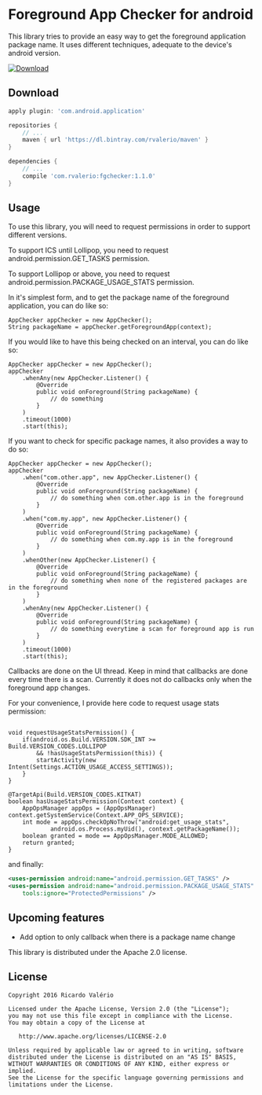 # Foreground App Checker for android

This library tries to provide an easy way to get the foreground application package name. It uses different techniques, adequate to the device's android version.

[ ![Download](https://api.bintray.com/packages/rvalerio/maven/foregroundappchecker/images/download.svg) ](https://bintray.com/rvalerio/maven/foregroundappchecker/_latestVersion)

Download
--------

```groovy
apply plugin: 'com.android.application'

repositories {
    // ...
    maven { url 'https://dl.bintray.com/rvalerio/maven' }
}

dependencies {
    // ...
    compile 'com.rvalerio:fgchecker:1.1.0'
}
```


Usage
-----
To use this library, you will need to request permissions in order to support different versions.

To support ICS until Lollipop, you need to request android.permission.GET_TASKS permission.

To support Lollipop or above, you need to request android.permission.PACKAGE_USAGE_STATS permission.

In it's simplest form, and to get the package name of the foreground application, you can do like so:

```android
AppChecker appChecker = new AppChecker();
String packageName = appChecker.getForegroundApp(context);
```

If you would like to have this being checked on an interval, you can do like so:

```android
AppChecker appChecker = new AppChecker();
appChecker
    .whenAny(new AppChecker.Listener() {
        @Override
        public void onForeground(String packageName) {
            // do something
        }
    )
    .timeout(1000)
    .start(this);
```

If you want to check for specific package names, it also provides a way to do so:

```android
AppChecker appChecker = new AppChecker();
appChecker
    .when("com.other.app", new AppChecker.Listener() {
        @Override
        public void onForeground(String packageName) {
            // do something when com.other.app is in the foreground
        }
    )
    .when("com.my.app", new AppChecker.Listener() {
        @Override
        public void onForeground(String packageName) {
            // do something when com.my.app is in the foreground
        }
    )
    .whenOther(new AppChecker.Listener() {
        @Override
        public void onForeground(String packageName) {
            // do something when none of the registered packages are in the foreground
        }
    )
    .whenAny(new AppChecker.Listener() {
        @Override
        public void onForeground(String packageName) {
            // do something everytime a scan for foreground app is run
        }
    )
    .timeout(1000)
    .start(this);
```

Callbacks are done on the UI thread. Keep in mind that callbacks are done every time there is a scan. Currently it does not do callbacks only when the foreground app changes.

For your convenience, I provide here code to request usage stats permission:

```android
    
void requestUsageStatsPermission() {
    if(android.os.Build.VERSION.SDK_INT >= Build.VERSION_CODES.LOLLIPOP 
        && !hasUsageStatsPermission(this)) {
        startActivity(new Intent(Settings.ACTION_USAGE_ACCESS_SETTINGS));
    }
}

@TargetApi(Build.VERSION_CODES.KITKAT)
boolean hasUsageStatsPermission(Context context) {
    AppOpsManager appOps = (AppOpsManager) context.getSystemService(Context.APP_OPS_SERVICE);
    int mode = appOps.checkOpNoThrow("android:get_usage_stats",
            android.os.Process.myUid(), context.getPackageName());
    boolean granted = mode == AppOpsManager.MODE_ALLOWED;
    return granted;
}
```

and finally:

```xml
<uses-permission android:name="android.permission.GET_TASKS" />
<uses-permission android:name="android.permission.PACKAGE_USAGE_STATS"
    tools:ignore="ProtectedPermissions" />
```

Upcoming features
-----
- Add option to only callback when there is a package name change


This library is distributed under the Apache 2.0 license.

License
-------

    Copyright 2016 Ricardo Valério

    Licensed under the Apache License, Version 2.0 (the "License");
    you may not use this file except in compliance with the License.
    You may obtain a copy of the License at

       http://www.apache.org/licenses/LICENSE-2.0

    Unless required by applicable law or agreed to in writing, software
    distributed under the License is distributed on an "AS IS" BASIS,
    WITHOUT WARRANTIES OR CONDITIONS OF ANY KIND, either express or implied.
    See the License for the specific language governing permissions and
    limitations under the License.

